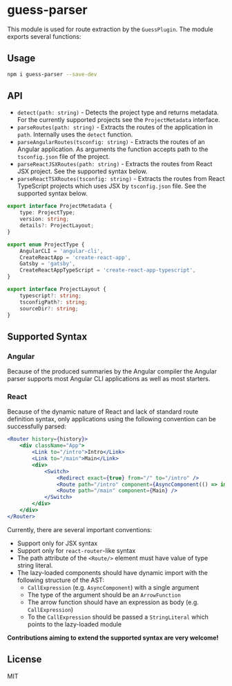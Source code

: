 # guess-parser

This module is used for route extraction by the `GuessPlugin`. The module exports several functions:

## Usage

```bash
npm i guess-parser --save-dev
```

## API

- `detect(path: string)` - Detects the project type and returns metadata. For the currently supported projects see the `ProjectMetadata` interface.
- `parseRoutes(path: string)` - Extracts the routes of the application in `path`. Internally uses the `detect` function.
- `parseAngularRoutes(tsconfig: string)` - Extracts the routes of an Angular application. As arguments the function accepts path to the `tsconfig.json` file of the project.
- `parseReactJSXRoutes(path: string)` - Extracts the routes from React JSX project. See the supported syntax below.
- `parseReactTSXRoutes(tsconfig: string)` - Extracts the routes from React TypeScript projects which uses JSX by `tsconfig.json` file. See the supported syntax below.

```ts
export interface ProjectMetadata {
	type: ProjectType;
	version: string;
	details?: ProjectLayout;
}

export enum ProjectType {
	AngularCLI = 'angular-cli',
	CreateReactApp = 'create-react-app',
	Gatsby = 'gatsby',
	CreateReactAppTypeScript = 'create-react-app-typescript',
}

export interface ProjectLayout {
	typescript?: string;
	tsconfigPath?: string;
	sourceDir?: string;
}
```

## Supported Syntax

### Angular

Because of the produced summaries by the Angular compiler the Angular parser supports most Angular CLI applications as well as most starters.

### React

Because of the dynamic nature of React and lack of standard route definition syntax, only applications using the following convention can be successfully parsed:

```jsx
<Router history={history}>
	<div className="App">
		<Link to="/intro">Intro</Link>
		<Link to="/main">Main</Link>
		<div>
			<Switch>
				<Redirect exact={true} from="/" to="/intro" />
				<Route path="/intro" component={AsyncComponent(() => import('./intro/Intro'))} />
				<Route path="/main" component={Main} />
			</Switch>
		</div>
	</div>
</Router>
```

Currently, there are several important conventions:

- Support only for JSX syntax
- Support only for `react-router`-like syntax
- The path attribute of the `<Route/>` element must have value of type string literal.
- The lazy-loaded components should have dynamic import with the following structure of the AST:
    - `CallExpression` (e.g. `AsyncComponent`) with a single argument
    - The type of the argument should be an `ArrowFunction`
    - The arrow function should have an expression as body (e.g. `CallExpression`)
    - To the `CallExpression` should be passed a `StringLiteral` which points to the lazy-loaded module

**Contributions aiming to extend the supported syntax are very welcome!**

## License

MIT
